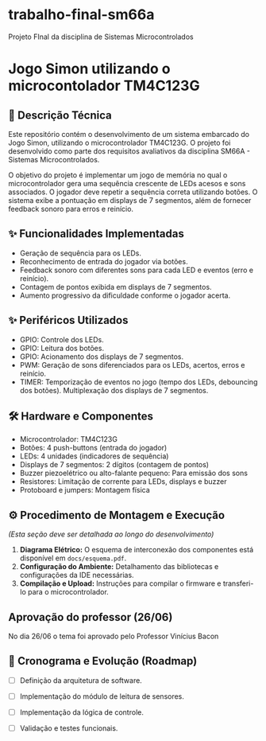 # trabalho-final-sm66a
Projeto FInal da disciplina de Sistemas Microcontrolados

# Jogo Simon utilizando o microcontolador TM4C123G

## 📝 Descrição Técnica

Este repositório contém o desenvolvimento de um sistema embarcado do Jogo Simon, utilizando o microcontrolador TM4C123G. O projeto foi desenvolvido como parte dos requisitos avaliativos da disciplina SM66A - Sistemas Microcontrolados.

O objetivo do projeto é implementar um jogo de memória no qual o microcontrolador gera uma sequência crescente de LEDs acesos e sons associados. O jogador deve repetir a sequência correta utilizando botões. O sistema exibe a pontuação em displays de 7 segmentos, além de fornecer feedback sonoro para erros e reinício.

## ✨ Funcionalidades Implementadas

- Geração de sequência para os LEDs.
- Reconhecimento de entrada do jogador via botões.
- Feedback sonoro com diferentes sons para cada LED e eventos (erro e reinício).
- Contagem de pontos exibida em displays de 7 segmentos.
- Aumento progressivo da dificuldade conforme o jogador acerta.

## ✨ Periféricos Utilizados

- GPIO: Controle dos LEDs.
- GPIO: Leitura dos botões.
- GPIO: Acionamento dos displays de 7 segmentos.
- PWM: Geração de sons diferenciados para os LEDs, acertos, erros e reinício.
- TIMER:
      Temporização de eventos no jogo (tempo dos LEDs, debouncing dos botões).
      Multiplexação dos displays de 7 segmentos.

## 🛠️ Hardware e Componentes

* Microcontrolador: TM4C123G
* Botões: 4 push-buttons (entrada do jogador)
* LEDs: 4 unidades (indicadores de sequência)
* Displays de 7 segmentos: 2 dígitos (contagem de pontos)
* Buzzer piezoelétrico ou alto-falante pequeno: Para emissão dos sons
* Resistores: Limitação de corrente para LEDs, displays e buzzer
* Protoboard e jumpers: Montagem física

## ⚙️ Procedimento de Montagem e Execução

*(Esta seção deve ser detalhada ao longo do desenvolvimento)*

1.  **Diagrama Elétrico:** O esquema de interconexão dos componentes está disponível em `docs/esquema.pdf`.
2.  **Configuração do Ambiente:** Detalhamento das bibliotecas e configurações da IDE necessárias.
3.  **Compilação e Upload:** Instruções para compilar o firmware e transferi-lo para o microcontrolador.

## Aprovação do professor (26/06)

No dia 26/06 o tema foi aprovado pelo Professor Vinícius Bacon

## 🚀 Cronograma e Evolução (Roadmap)

- [ ] Definição da arquitetura de software.
- [ ] Implementação do módulo de leitura de sensores.
- [ ] Implementação da lógica de controle.
- [ ] Validação e testes funcionais.


